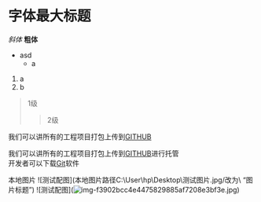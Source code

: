# 字体最大标题
*斜体*
**粗体**
* asd
  * a
1. a
2. b

> 1级
>> 2级

我们可以讲所有的工程项目打包上传到[GITHUB](https://www.github.com "GitHub官网")



我们可以讲所有的工程项目打包上传到[GITHUB][1]进行托管</br>开发者可以下载[Git][2]软件


[1]:https://www.github.com "GitHub官网"
[2]:https://git-scm.com/downloads "Git下载"

本地图片
![测试配图](本地图片路径C:\User\hp\Desktop\测试图片.jpg/改为\ “图片标题”)
![测试配图](![img-f3902bcc4e4475829885af7208e3bf3e.jpg](https://i.loli.net/2021/11/25/l58kPoXpwFThRfv.jpg "图片标题"))




